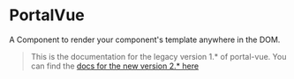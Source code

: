 # PortalVue

A Component to render your component's template anywhere in the DOM.

<logo />

> This is the documentation for the legacy version 1.\* of portal-vue.
> You can find the [docs for the new version 2.\* here](https://portal-vue.linusb.org)
